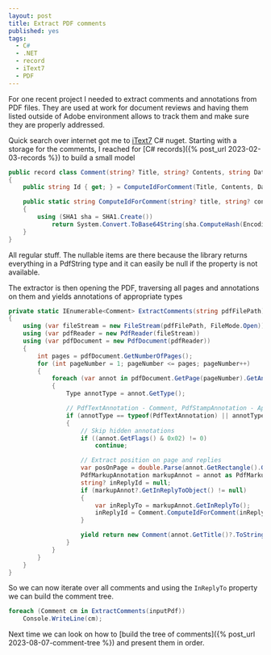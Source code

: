 ```yaml
---
layout: post
title: Extract PDF comments
published: yes
tags:
  - C#
  - .NET
  - record
  - iText7
  - PDF
---
```

For one recent project I needed to extract comments and annotations from PDF files. They are used at work for document reviews and having them listed outside of Adobe environment allows to track them and make sure they are properly addressed.

Quick search over internet got me to [iText7][1] C# nuget. Starting with a storage for the comments, I reached for [C# records]({% post_url 2023-02-03-records %}) to build a small model

```c#
public record class Comment(string? Title, string? Contents, string Date, int PageNumber, double OnPageY, string? InReplyTo)
{
    public string Id { get; } = ComputeIdForComment(Title, Contents, Date, PageNumber);

    public static string ComputeIdForComment(string? title, string? contents, string? date, int pageNumber)
    {
        using (SHA1 sha = SHA1.Create())
            return System.Convert.ToBase64String(sha.ComputeHash(Encoding.UTF8.GetBytes(string.Join("-", title, contents, date, pageNumber))));
    }
}
```

All regular stuff. The nullable items are there because the library returns everything in a PdfString type and it can easily be null if the property is not available.

The extractor is then opening the PDF, traversing all pages and annotations on them and yields annotations of appropriate types

```c#
private static IEnumerable<Comment> ExtractComments(string pdfFilePath)
{
    using (var fileStream = new FileStream(pdfFilePath, FileMode.Open))
    using (var pdfReader = new PdfReader(fileStream))
    using (var pdfDocument = new PdfDocument(pdfReader))
    {
        int pages = pdfDocument.GetNumberOfPages();
        for (int pageNumber = 1; pageNumber <= pages; pageNumber++)
        {
            foreach (var annot in pdfDocument.GetPage(pageNumber).GetAnnotations())
            {
                Type annotType = annot.GetType();

                // PdfTextAnnotation - Comment, PdfStampAnnotation - Applied Stamp, PdfTextMarkupAnnotation - Highlighted Text
                if (annotType == typeof(PdfTextAnnotation) || annotType == typeof(PdfStampAnnotation) || annotType == typeof(PdfTextMarkupAnnotation))
                {
                    // Skip hidden annotations
                    if ((annot.GetFlags() & 0x02) != 0)
                        continue;

                    // Extract position on page and replies
                    var posOnPage = double.Parse(annot.GetRectangle().Get(1)?.ToString() ?? "0");
                    PdfMarkupAnnotation markupAnnot = annot as PdfMarkupAnnotation;
                    string? inReplyId = null;
                    if (markupAnnot?.GetInReplyToObject() != null)
                    {
                        var inReplyTo = markupAnnot.GetInReplyTo();
                        inReplyId = Comment.ComputeIdForComment(inReplyTo.GetTitle()?.ToString(), inReplyTo.GetContents()?.ToString(), inReplyTo.GetDate().ToString(), pageNumber);
                    }

                    yield return new Comment(annot.GetTitle()?.ToString(), annot.GetContents()?.ToString(), annot.GetDate().ToString(), pageNumber, posOnPage, inReplyId);
                }
            }
        }
    }
}
```

So we can now iterate over all comments and using the `InReplyTo` property we can build the comment tree.

```c#
foreach (Comment cm in ExtractComments(inputPdf)) 
    Console.WriteLine(cm);
```

Next time we can look on how to [build the tree of comments]({% post_url 2023-08-07-comment-tree %}) and present them in order.

[1]: https://itextpdf.com